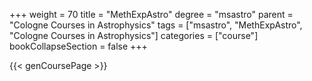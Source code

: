+++
weight = 70
title = "MethExpAstro"
degree = "msastro"
parent = "Cologne Courses in Astrophysics"
tags = ["msastro", "MethExpAstro", "Cologne Courses in Astrophysics"]
categories = ["course"]
bookCollapseSection = false
+++

{{< genCoursePage >}}
